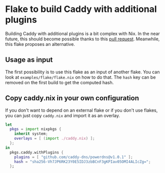 # Flake to build Caddy with additional plugins

Building Caddy with additional plugins is a bit complex with Nix. In the near
future, this should become possible thanks to this [pull request][]. Meanwhile,
this flake proposes an alternative.

[pull request]: https://github.com/NixOS/nixpkgs/pull/317881 "caddy: add support for compiling with Caddy modules (plugins)"

## Usage as input

The first possibility is to use this flake as an input of another flake. You can
look at `examples/flake/flake.nix` on how to do that. The `hash` key can be
removed on the first build to get the computed hash.

## Copy caddy.nix in your own configuration

If you don't want to depend on an external flake or if you don't use flakes, you
can just copy `caddy.nix` and import it as an overlay.

```nix
let
  pkgs = import nixpkgs {
    inherit system;
    overlays = [ (import ./caddy.nix) ];
  };
in
  pkgs.caddy.withPlugins {
    plugins = [ "github.com/caddy-dns/powerdns@v1.0.1" ];
    hash = "sha256-Vh7JP6RK23Y0E5IDJ3zbBCnF3gKPIav05OMI4ALIcZg=";
  };
```
